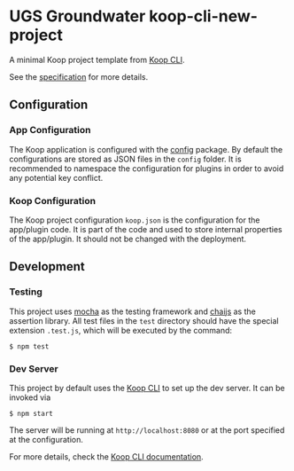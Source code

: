 # UGS Groundwater koop-cli-new-project

A minimal Koop project template from [Koop CLI](https://github.com/koopjs/koop-cli).

See the [specification](https://koopjs.github.io/docs/usage/koop-core) for more details.

## Configuration

### App Configuration

The Koop application is configured with the [config](https://www.npmjs.com/package/config) package. By default the configurations are stored as JSON files in the `config` folder. It is recommended to namespace the configuration for plugins in order to avoid any potential key conflict.

### Koop Configuration

The Koop project configuration `koop.json` is the configuration for the app/plugin code. It is part of the code and used to store internal properties of the app/plugin. It should not be changed with the deployment.

## Development

### Testing

This project uses [mocha](https://www.npmjs.com/package/mocha) as the testing framework and [chaijs](https://www.chaijs.com/) as the assertion library. All test files in the `test` directory should have the special extension `.test.js`, which will be executed by the command:

```
$ npm test
```

### Dev Server

This project by default uses the [Koop CLI](https://github.com/koopjs/koop-cli) to set up the dev server. It can be invoked via

```
$ npm start
```

The server will be running at `http://localhost:8080` or at the port specified at the configuration.

For more details, check the [Koop CLI documentation](https://github.com/koopjs/koop-cli/blob/master/README.md).
